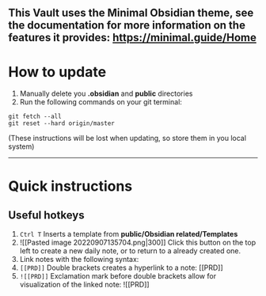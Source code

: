 This Vault uses the Minimal Obsidian theme, see the documentation for more information on the features it provides:
https://minimal.guide/Home
---
# How to update

1. Manually delete you **.obsidian** and **public** directories
2. Run the following commands on your git terminal:
```shell
git fetch --all
git reset --hard origin/master
```
(These instructions will be lost when updating, so store them in you local system)

---
# Quick instructions

## Useful hotkeys
1. ```Ctrl T``` Inserts a template from **public/Obsidian related/Templates**
2. ![[Pasted image 20220907135704.png|300]] Click this button on the top left to create a new daily note, or to return to a already created one.
3. Link notes with the following syntax:
4. ```[[PRD]]``` Double brackets creates a hyperlink to a note: [[PRD]]
5. ```![[PRD]]``` Exclamation mark before double brackets allow for visualization of the linked note:
	![[PRD]]